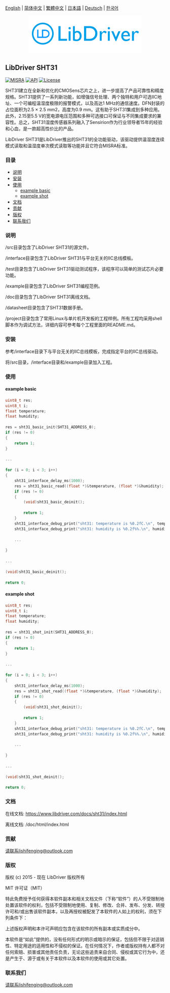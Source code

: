 [English](/README.md) | [ 简体中文](/README_zh-Hans.md) | [繁體中文](/README_zh-Hant.md) | [日本語](/README_ja.md) | [Deutsch](/README_de.md) | [한국어](/README_ko.md)

<div align=center>
<img src="/doc/image/logo.png"/>
</div>

## LibDriver SHT31

[![MISRA](https://img.shields.io/badge/misra-compliant-brightgreen.svg)](/misra/README.md) [![API](https://img.shields.io/badge/api-reference-blue.svg)](https://www.libdriver.com/docs/sht31/index.html) [![License](https://img.shields.io/badge/license-MIT-brightgreen.svg)](/LICENSE)

SHT31建立在全新和优化的CMOSens芯片之上，进一步提高了产品可靠性和精度规格。SHT31提供了一系列新功能，如增强信号处理、两个独特和用户可选IIC地址、一个可编程温湿度极限的报警模式，以及高达1 MHz的通信速度。DFN封装的占位面积为2.5 × 2.5 mm2，高度为0.9 mm。这有助于SHT31集成到多种应用。此外，2.15至5.5 V的宽电源电压范围和多种可选接口可保证与不同集成要求的兼容性。总之，SHT31湿度传感器系列融入了Sensirion作为行业领导者15年的经验和心血，是一款超高性价比的产品。

LibDriver SHT31是LibDriver推出的SHT31的全功能驱动，该驱动提供温湿度连续模式读取和温湿度单次模式读取等功能并且它符合MISRA标准。

### 目录

  - [说明](#说明)
  - [安装](#安装)
  - [使用](#使用)
    - [example basic](#example-basic)
    - [example shot](#example-shot)
  - [文档](#文档)
  - [贡献](#贡献)
  - [版权](#版权)
  - [联系我们](#联系我们)

### 说明

/src目录包含了LibDriver SHT31的源文件。

/interface目录包含了LibDriver SHT31与平台无关的IIC总线模板。

/test目录包含了LibDriver SHT31驱动测试程序，该程序可以简单的测试芯片必要功能。

/example目录包含了LibDriver SHT31编程范例。

/doc目录包含了LibDriver SHT31离线文档。

/datasheet目录包含了SHT31数据手册。

/project目录包含了常用Linux与单片机开发板的工程样例。所有工程均采用shell脚本作为调试方法，详细内容可参考每个工程里面的README.md。

### 安装

参考/interface目录下与平台无关的IIC总线模板，完成指定平台的IIC总线驱动。

将/src目录，/interface目录和/example目录加入工程。

### 使用

#### example basic

```C
uint8_t res;
uint8_t i;
float temperature;
float humidity;

res = sht31_basic_init(SHT31_ADDRESS_0);
if (res != 0)
{
    return 1;
}

...

for (i = 0; i < 3; i++)
{
    sht31_interface_delay_ms(1000);
    res = sht31_basic_read((float *)&temperature, (float *)&humidity);
    if (res != 0)
    {
        (void)sht31_basic_deinit();

        return 1;
    }
    sht31_interface_debug_print("sht31: temperature is %0.2fC.\n", temperature);
    sht31_interface_debug_print("sht31: humidity is %0.2f%%.\n", humidity);
    
    ...
    
}

...

(void)sht31_basic_deinit();

return 0;
```

#### example shot

```C
uint8_t res;
uint8_t i;
float temperature;
float humidity;

res = sht31_shot_init(SHT31_ADDRESS_0);
if (res != 0)
{
    return 1;
}

...

for (i = 0; i < 3; i++)
{
    sht31_interface_delay_ms(1000);
    res = sht31_shot_read((float *)&temperature, (float *)&humidity);
    if (res != 0)
    {
        (void)sht31_shot_deinit();

        return 1;
    }
    sht31_interface_debug_print("sht31: temperature is %0.2fC.\n", temperature);
    sht31_interface_debug_print("sht31: humidity is %0.2f%%.\n", humidity);
    
    ...
    
}

...

(void)sht31_shot_deinit();

return 0;
```

### 文档

在线文档: https://www.libdriver.com/docs/sht31/index.html

离线文档: /doc/html/index.html

### 贡献

请联系lishifenging@outlook.com

### 版权

版权 (c) 2015 - 现在 LibDriver 版权所有

MIT 许可证（MIT）

特此免费授予任何获得本软件副本和相关文档文件（下称“软件”）的人不受限制地处置该软件的权利，包括不受限制地使用、复制、修改、合并、发布、分发、转授许可和/或出售该软件副本，以及再授权被配发了本软件的人如上的权利，须在下列条件下：

上述版权声明和本许可声明应包含在该软件的所有副本或实质成分中。

本软件是“如此”提供的，没有任何形式的明示或暗示的保证，包括但不限于对适销性、特定用途的适用性和不侵权的保证。在任何情况下，作者或版权持有人都不对任何索赔、损害或其他责任负责，无论这些追责来自合同、侵权或其它行为中，还是产生于、源于或有关于本软件以及本软件的使用或其它处置。

### 联系我们

请联系lishifenging@outlook.com